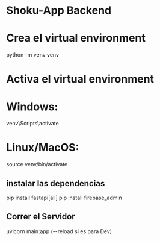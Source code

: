 # Shoku-App Backend

# Crea el virtual environment
python -m venv venv

# Activa el virtual environment
# Windows:

venv\Scripts\activate

# Linux/MacOS:

source venv/bin/activate

## instalar las dependencias

pip install fastapi[all]
pip install firebase_admin

## Correr el Servidor 

uvicorn main:app (--reload si es para Dev)


